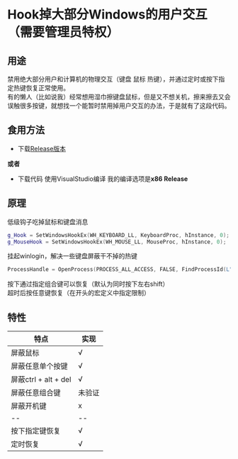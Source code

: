 # Hook掉大部分Windows的用户交互（需要管理员特权）

## 用途
禁用绝大部分用户和计算机的物理交互（键盘 鼠标 热键），并通过定时或按下指定热键恢复正常使用。  
有的懒人（比如说我）经常想用湿巾擦键盘鼠标，但是又不想关机，擦来擦去又会误触很多按键，就想找一个能暂时禁用掉用户交互的办法，于是就有了这段代码。   

## 食用方法
- 下载[Release版本](TODO://ADD_Release)  

**或者**
- 下载代码 使用VisualStudio编译 我的编译选项是**x86 Release**  

## 原理
低级钩子吃掉鼠标和键盘消息
```cpp
g_Hook = SetWindowsHookEx(WH_KEYBOARD_LL, KeyboardProc, hInstance, 0);
g_MouseHook = SetWindowsHookEx(WH_MOUSE_LL, MouseProc, hInstance, 0);
```
挂起winlogin，解决一些键盘屏蔽干不掉的热键
```cpp
ProcessHandle = OpenProcess(PROCESS_ALL_ACCESS, FALSE, FindProcessId(L"winlogon.exe"));
```

按下通过指定组合键可以恢复（默认为同时按下左右shift）  
超时后按任意键恢复（在开头的宏定义中指定限制）

## 特性
| 特点 | 实现 |
-- | -- 
屏蔽鼠标 | √
屏蔽任意单个按键 | √
屏蔽ctrl + alt + del | √
屏蔽任意组合键 | 未验证
屏蔽开机键 | x
-- | -- 
按下指定键恢复 | √
定时恢复 | √
